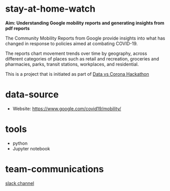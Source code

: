 # stay-at-home-watch
__Aim: Understanding Google mobility reports and generating insights from pdf reports__

The Community Mobility Reports from Google provide insights into what has changed in response to policies aimed at combating COVID-19.   

The reports chart movement trends over time by geography, across different categories of places such as retail and recreation, groceries and pharmacies, parks, transit stations, workplaces, and residential.  

This is a project that is initiated as part of [Data vs Corona Hackathon](https://www.datavscorona.com/)  

# data-source
- Website: https://www.google.com/covid19/mobility/

# tools
- python  
- Jupyter notebook  

# team-communications
[slack channel](https://join.slack.com/t/datavscoronaworkspace/shared_invite/zt-dbh4ojkx-OR3w9EDVJEJqawDY7OO5_Q)
